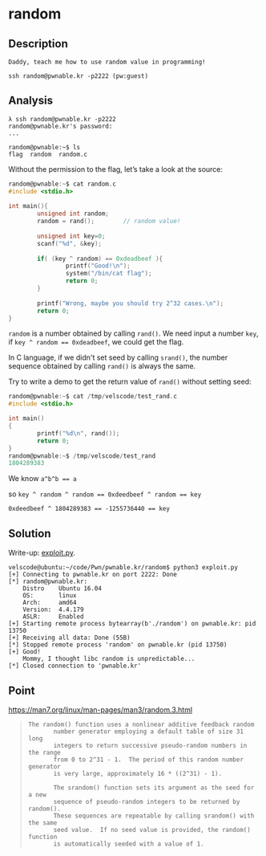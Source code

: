 # random

## Description

```Text
Daddy, teach me how to use random value in programming!

ssh random@pwnable.kr -p2222 (pw:guest)
```

## Analysis

```Shell
λ ssh random@pwnable.kr -p2222
random@pwnable.kr's password:
...

random@pwnable:~$ ls
flag  random  random.c
```

Without the permission to the flag, let’s take a look at the source:

```C
random@pwnable:~$ cat random.c                              
#include <stdio.h>                                          
                                                            
int main(){                                                 
        unsigned int random;                                
        random = rand();        // random value!            
                                                            
        unsigned int key=0;                                 
        scanf("%d", &key);                                  
                                                            
        if( (key ^ random) == 0xdeadbeef ){                 
                printf("Good!\n");                          
                system("/bin/cat flag");                    
                return 0;                                   
        }                                                   
                                                            
        printf("Wrong, maybe you should try 2^32 cases.\n");
        return 0;                                           
}                                                           
```

`random` is a number obtained by calling `rand()`. We need input a number `key`,  if `key ^ random == 0xdeadbeef`, we could get the flag.

In C language, if we didn't set seed by calling `srand()`, the number sequence obtained by calling `rand()` is always the same.

Try to write a demo to get the return value of `rand()` without  setting seed:

```c
random@pwnable:~$ cat /tmp/velscode/test_rand.c
#include <stdio.h>

int main()
{
        printf("%d\n", rand());
        return 0;
}
random@pwnable:~$ /tmp/velscode/test_rand
1804289383
```

We know `a^b^b == a`

so `key ^ random ^ random == 0xdeedbeef ^ random == key`

`0xdeedbeef ^ 1804289383 == -1255736440 == key`

## Solution

Write-up: [exploit.py](exploit.py).

```Shell
velscode@ubuntu:~/code/Pwn/pwnable.kr/random$ python3 exploit.py 
[+] Connecting to pwnable.kr on port 2222: Done
[*] random@pwnable.kr:
    Distro    Ubuntu 16.04
    OS:       linux
    Arch:     amd64
    Version:  4.4.179
    ASLR:     Enabled
[+] Starting remote process bytearray(b'./random') on pwnable.kr: pid 13750
[+] Receiving all data: Done (55B)
[*] Stopped remote process 'random' on pwnable.kr (pid 13750)
[+] Good!
    Mommy, I thought libc random is unpredictable...
[*] Closed connection to 'pwnable.kr'
```

## Point

https://man7.org/linux/man-pages/man3/random.3.html

> ```
> The random() function uses a nonlinear additive feedback random
>        number generator employing a default table of size 31 long
>        integers to return successive pseudo-random numbers in the range
>        from 0 to 2^31 - 1.  The period of this random number generator
>        is very large, approximately 16 * ((2^31) - 1).
> 
>        The srandom() function sets its argument as the seed for a new
>        sequence of pseudo-random integers to be returned by random().
>        These sequences are repeatable by calling srandom() with the same
>        seed value.  If no seed value is provided, the random() function
>        is automatically seeded with a value of 1.
> ```